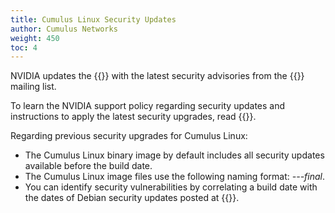 ```yaml
---
title: Cumulus Linux Security Updates
author: Cumulus Networks
weight: 450
toc: 4
---
```


NVIDIA updates the {{<exlink url="http://apt.cumulusnetworks.com/repo" text="code repository">}} with the latest security advisories from the {{<exlink url="https://lists.debian.org/debian-security-announce/" text="debian-security-announce">}} mailing list.
<!-- NVIDIA publishes the Cumulus Linux-related advisories {{<link url="Security-Issues-and-Updates" text="here">}}.-->

To learn the NVIDIA support policy regarding security updates and instructions to apply the latest security upgrades, read {{<link url="Security-Responses-and-Updates" text="this article">}}.

Regarding previous security upgrades for Cumulus Linux:

- The Cumulus Linux binary image by default includes all security updates available before the build date.
- The Cumulus Linux image files use the following naming format: *---final*.
- You can identify security vulnerabilities by correlating a build date with the dates of Debian security updates posted at {{<exlink url="http://www.debian.org/security/" text="www.debian.org/security/">}}.


